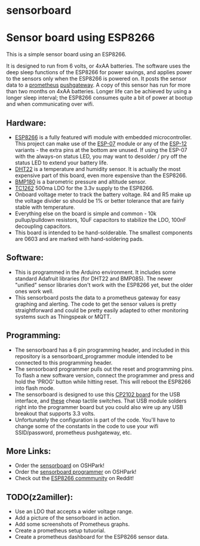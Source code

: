 # sensorboard
Sensor board using ESP8266
==========================

This is a simple sensor board using an ESP8266.

It is designed to run from 6 volts, or 4xAA batteries.  The software uses the
deep sleep functions of the ESP8266 for power savings, and applies power to the
sensors only when the ESP8266 is powered on.  It posts the sensor data to a 
[prometheus](http://prometheus.io/) [pushgateway](https://github.com/prometheus/pushgateway).
A copy of this sensor has run for more than two months on 4xAA batteries.
Longer life can be achieved by using a longer sleep interval; the ESP8266
consumes quite a bit of power at bootup and when communicating over wifi.

Hardware:
---------

* [ESP8266](https://github.com/esp8266/Arduino) is a fully featured wifi
  module with embedded microcontroller.  This project can make use of the
  [ESP-07](http://www.banggood.com/ESP8266-ESP-07-Remote-Serial-Port-WIFI-Transceiver-Wireless-Module-p-961247.html)
  module or any of the
  [ESP-12](http://www.banggood.com/ESP8266-ESP-12E-Remote-Serial-Port-WIFI-Transceiver-Wireless-Module-p-980984.html)
  variants - the extra pins at the bottom are unused.  If using the ESP-07
  with the always-on status LED, you may want to desolder / pry off the
  status LED to extend your battery life.
* [DHT22](http://www.electrodragon.com/product/dht22-pre-order-link/) is a
  temperature and humidity sensor.  It is actually the most expensive part
  of this board, even more expensive than the ESP8266.
* [BMP180](http://www.banggood.com/BMP180-Digital-Barometric-Pressure-Sensor-Module-Board-p-930690.html)
  is a barometric pressure and altitude sensor.
* [TC1262](http://ww1.microchip.com/downloads/en/DeviceDoc/21373C.pdf) 500ma
  LDO for the 3.3v supply to the ESP8266.
* Onboard voltage meter to track the battery voltage.  R4 and R5 make up
  the voltage divider so should be 1% or better tolerance that are
  fairly stable with temperature. 
* Everything else on the board is simple and common - 10k pullup/pulldown
  resistors, 10uF capacitors to stabilize the LDO, 100nF decoupling capacitors.
* This board is intended to be hand-solderable. The smallest components are
  0603 and are marked with hand-soldering pads.

Software:
---------

* This is programmed in the Arduino environment.  It includes some standard
  Adafruit libraries (for DHT22 and BMP085).  The newer "unified" sensor
  libraries don't work with the ESP8266 yet, but the older ones work well.
* This sensorboard posts the data to a prometheus gateway for easy graphing
  and alerting.  The code to get the sensor values is pretty straightforward
  and could be pretty easily adapted to other monitoring systems such as
  Thingspeak or MQTT.

Programming:
------------

* The sensorboard has a 6 pin programming header, and included in this
  repository is a sensorboard_programmer module intended to be connected to
  this programming header. 
* The sensorboard programmer pulls out the reset and programming pins.  To
  flash a new software version, connect the programmer and press and hold
  the 'PROG' button while hitting reset.  This will reboot the ESP8266 into
  flash mode.
* The sensorboard is designed to use this
  [CP2102 board](http://www.banggood.com/5Pcs-CJMCU-CP2102-USB-To-TTLSerial-Module-UART-STC-Downloader-p-980102.html)
  for the USB interface, and
  [these](http://www.banggood.com/100pcs-Mini-Micro-Momentary-Tactile-Tact-Switch-Push-Button-DIP-P4-p-917570.html)
  cheap tactile switches.  That USB module solders right into the programmer
  board but you could also wire up any USB breakout that supports 3.3 volts.
* Unfortunately the configuration is part of the code.  You'll have to change
  some of the constants in the code to use your wifi SSID/password,
  prometheus pushgateway, etc.

More Links:
-----------

* Order the [sensorboard](https://oshpark.com/shared_projects/ejUFJz9Y) on
  OSHPark!
* Order the [sensorboard programmer](https://oshpark.com/shared_projects/qODz99nZ)
  on OSHPark!
* Check out the [ESP8266 commmunity](http://reddit.com/r/ESP8266) on Reddit!

TODO(z2amiller):
---------------

* Use an LDO that accepts a wider voltage range.
* Add a picture of the sensorboard in action.
* Add some screenshots of Prometheus graphs.
* Create a prometheus setup tutuorial.
* Create a prometheus dashboard for the ESP8266 sensor data.
